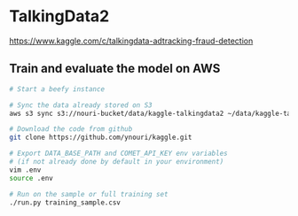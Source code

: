 # TalkingData2

https://www.kaggle.com/c/talkingdata-adtracking-fraud-detection

## Train and evaluate the model on AWS

```bash
# Start a beefy instance

# Sync the data already stored on S3
aws s3 sync s3://nouri-bucket/data/kaggle-talkingdata2 ~/data/kaggle-talkingdata2

# Download the code from github
git clone https://github.com/ynouri/kaggle.git

# Export DATA_BASE_PATH and COMET_API_KEY env variables
# (if not already done by default in your environment)
vim .env
source .env

# Run on the sample or full training set
./run.py training_sample.csv
```
